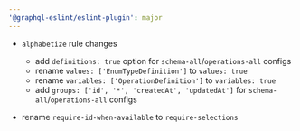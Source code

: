 ```yaml
---
'@graphql-eslint/eslint-plugin': major
---
```


- `alphabetize` rule changes
  - add `definitions: true` option for `schema-all`/`operations-all` configs
  - rename `values: ['EnumTypeDefinition']` to `values: true`
  - rename `variables: ['OperationDefinition']` to `variables: true`
  - add `groups: ['id', '*', 'createdAt', 'updatedAt']` for `schema-all`/`operations-all` configs

- rename `require-id-when-available` to `require-selections`
